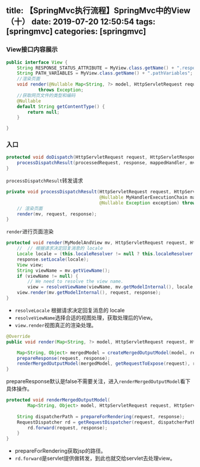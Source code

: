 title: 【SpringMvc执行流程】SpringMvc中的View（十）
date: 2019-07-20 12:50:54
tags: [springmvc]
categories: [springmvc]
---
### View接口内容展示

<!--more-->

```java
public interface View {
    String RESPONSE_STATUS_ATTRIBUTE = MyView.class.getName() + ".responseStatus";
    String PATH_VARIABLES = MyView.class.getName() + ".pathVariables";
    //渲染页面
    void render(@Nullable Map<String, ?> model, HttpServletRequest request, HttpServletResponse response)
            throws Exception;
    //获取网页文件的类型和编码
    @Nullable
    default String getContentType() {
        return null;
    }

}
```
### 入口
```java
protected void doDispatch(HttpServletRequest request, HttpServletResponse response) throws Exception {
    processDispatchResult(processedRequest, response, mappedHandler, mv, dispatchException);
}
```
`processDispatchResult`转发请求
```java
private void processDispatchResult(HttpServletRequest request, HttpServletResponse response,
                                   @Nullable MyHandlerExecutionChain mappedHandler, @Nullable MyModelAndView mv,
                                   @Nullable Exception exception) throws Exception {
    // 渲染页面
    render(mv, request, response);
}
```
`render`进行页面渲染
```java
protected void render(MyModelAndView mv, HttpServletRequest request, HttpServletResponse response) throws Exception {
    //  // 根据请求决定回复消息的 locale
    Locale locale = (this.localeResolver != null ? this.localeResolver.resolveLocale(request) : request.getLocale());
    response.setLocale(locale);
    View view;
    String viewName = mv.getViewName();
    if (viewName != null) {
        // We need to resolve the view name.
        view = resolveViewName(viewName, mv.getModelInternal(), locale, request);
    view.render(mv.getModelInternal(), request, response);
}
```
* `resolveLocale` 根据请求决定回复消息的 locale
* `resolveViewName`选择合适的视图处理，获取处理后的View。
* `view.render`视图真正的渲染处理。

```java
@Override
public void render(Map<String, ?> model, HttpServletRequest request, HttpServletResponse response) throws Exception {

    Map<String, Object> mergedModel = createMergedOutputModel(model, request, response);
    prepareResponse(request, response);
    renderMergedOutputModel(mergedModel, getRequestToExpose(request), response);
}
```
prepareResponse默认是false不需要关注，进入`renderMergedOutputModel`看下具体操作。
```java
protected void renderMergedOutputModel(
        Map<String, Object> model, HttpServletRequest request, HttpServletResponse response) throws Exception {
        
    String dispatcherPath = prepareForRendering(request, response);
    RequestDispatcher rd = getRequestDispatcher(request, dispatcherPath);
        rd.forward(request, response);
    }
}
```
* prepareForRendering获取jsp的路径。
* `rd.forward`是servlet提供做转发，到此也就交给servlet去处理view。